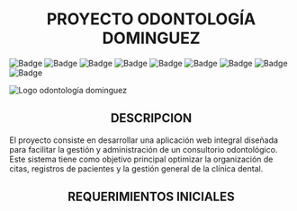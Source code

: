 <h1 align="center">PROYECTO ODONTOLOGÍA DOMINGUEZ</h1>

![Badge](https://img.shields.io/badge/JavaScript-323330?style=for-the-badge&logo=javascript&logoColor=F7DF1E)
![Badge](https://img.shields.io/badge/Node.js-43853D?style=for-the-badge&logo=node.js&logoColor=white)
![Badge](https://img.shields.io/badge/CSS-239120?&style=for-the-badge&logo=css3&logoColor=whit)
![Badge](https://img.shields.io/badge/HTML5-E34F26?style=for-the-badge&logo=html5&logoColor=white)
![Badge](https://img.shields.io/badge/Express.js-404D59?style=for-the-badge)
![Badge](https://img.shields.io/badge/MySQL-005C84?style=for-the-badge&logo=mysql&logoColor=white)
![Badge](https://img.shields.io/badge/Trello-0052CC?style=for-the-badge&logo=trello&logoColor=white)
![Badge](https://img.shields.io/badge/Sequelize-52B0E7?style=for-the-badge&logo=Sequelize&logoColor=white)
![Badge](https://img.shields.io/badge/Visual_Studio_Code-0078D4?style=for-the-badge&logo=visual%20studio%20code&logoColor=white)

![Logo odontología dominguez](https://github.com/StexRoles/Odontologia/assets/73616610/82df2cba-c2bd-452a-8293-e90648ddb870)

<h2 align="center">DESCRIPCION</h2>

El proyecto consiste en desarrollar una aplicación web integral diseñada para facilitar la gestión y administración de un consultorio odontológico. Este sistema tiene como objetivo principal optimizar la organización de citas, registros de pacientes y la gestión general de la clínica dental.

<h2 align="center">REQUERIMIENTOS INICIALES</h2>
